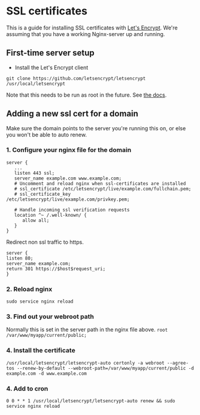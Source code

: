 # SSL certificates

This is a guide for installing SSL certificates with [Let's Encrypt](https://letsencrypt.readthedocs.org/en/latest/).
We're assuming that you have a working Nginx-server up and running.

## First-time server setup

* Install the Let's Encrypt client

`git clone https://github.com/letsencrypt/letsencrypt /usr/local/letsencrypt`

Note that this needs to be run as root in the future. See [the docs](https://letsencrypt.readthedocs.org/en/latest/intro.html#system-requirements).

## Adding a new ssl cert for a domain

Make sure the domain points to the server you're running this on, or
else you won't be able to auto renew.

### 1. Configure your nginx file for the domain

```
server {
   ...
   listen 443 ssl;
   server_name example.com www.example.com;
   # Uncomment and reload nginx when ssl-certificates are installed
   # ssl_certificate /etc/letsencrypt/live/example.com/fullchain.pem;
   # ssl_certificate_key /etc/letsencrypt/live/example.com/privkey.pem;

   # Handle incoming ssl verification requests
   location ^~ /.well-known/ {
      allow all;
   }
}

```

Redirect non ssl traffic to https.

```
server {
listen 80;
server_name example.com;
return 301 https://$host$request_uri;
}
```

### 2. Reload nginx

`sudo service nginx reload`

### 3. Find out your webroot path

Normally this is set in the server path in the nginx file above.
`root /var/www/myapp/current/public;`

### 4. Install the certificate

`/usr/local/letsencrypt/letsencrypt-auto certonly -a webroot --agree-tos --renew-by-default --webroot-path=/var/www/myapp/current/public -d example.com -d www.example.com`

### 4. Add to cron

```
0 0 * * 1 /usr/local/letsencrypt/letsencrypt-auto renew && sudo service nginx reload
```

